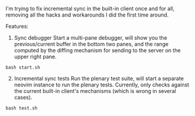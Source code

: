I'm trying to fix incremental sync in the built-in client once and for all, removing all the hacks and workarounds I did the first time around.

Features:

1. Sync debugger 
Start a multi-pane debugger, will show you the previous/current buffer in the bottom two panes, and the range computed by the diffing mechanism for sending to the server on the upper right pane.
```
bash start.sh
```

2. Incremental sync tests
Run the plenary test suite, will start a separate neovim instance to run the plenary tests. Currently, only checks against the current built-in client's mechanisms (which is wrong in several cases).
```
bash test.sh
```
